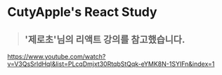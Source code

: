 # CutyApple's React Study 



> ## '제로초'님의 리액트 강의를 참고했습니다. 

https://www.youtube.com/watch?v=V3QsSrldHqI&list=PLcqDmjxt30RtqbStQqk-eYMK8N-1SYIFn&index=1



